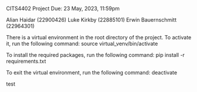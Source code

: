 CITS4402 Project
Due: 23 May, 2023, 11:59pm

Alian Haidar (22900426)
Luke Kirkby (22885101)
Erwin Bauernschmitt (22964301)

There is a virtual environment in the root directory of the project. To activate it, run the following command:
source virtual_venv/bin/activate

To install the required packages, run the following command:
pip install -r requirements.txt

To exit the virtual environment, run the following command:
deactivate


test